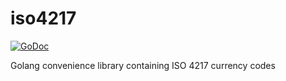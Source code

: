 iso4217
=======

[![GoDoc](https://godoc.org/github.com/rmg/iso4217?status.svg)](https://godoc.org/github.com/rmg/iso4217)

Golang convenience library containing ISO 4217 currency codes
